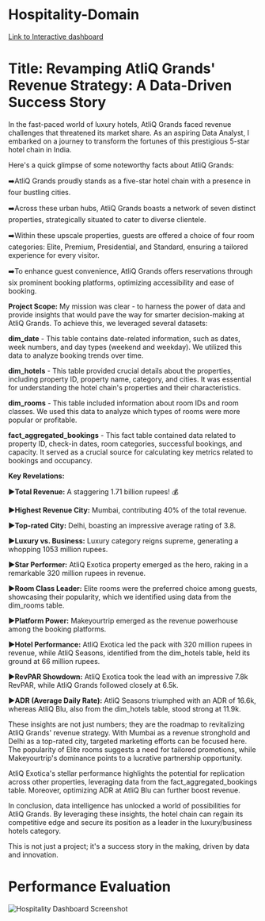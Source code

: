 # Hospitality-Domain
[Link to Interactive dashboard](https://app.powerbi.com/view?r=eyJrIjoiNDY3MGQzOGYtOWM0NS00ZmJkLTkyOWYtMjMwNWYwZDMwY2ZhIiwidCI6ImM2ZTU0OWIzLTVmNDUtNDAzMi1hYWU5LWQ0MjQ0ZGM1YjJjNCJ9)
# Title: Revamping AtliQ Grands' Revenue Strategy: A Data-Driven Success Story

In the fast-paced world of luxury hotels, AtliQ Grands faced revenue challenges that threatened its market share. As an aspiring Data Analyst, I embarked on a journey to transform the fortunes of this prestigious 5-star hotel chain in India.

Here's a quick glimpse of some noteworthy facts about AtliQ Grands:

➡️AtliQ Grands proudly stands as a five-star hotel chain with a presence in four bustling cities.

➡️Across these urban hubs, AtliQ Grands boasts a network of seven distinct properties, strategically situated to cater to diverse clientele.

➡️Within these upscale properties, guests are offered a choice of four room categories: Elite, Premium, Presidential, and Standard, ensuring a tailored experience for every visitor.

➡️To enhance guest convenience, AtliQ Grands offers reservations through six prominent booking platforms, optimizing accessibility and ease of booking.

**Project Scope:**
My mission was clear - to harness the power of data and provide insights that would pave the way for smarter decision-making at AtliQ Grands. To achieve this, we leveraged several datasets:

**dim_date** - This table contains date-related information, such as dates, week numbers, and day types (weekend and weekday). We utilized this data to analyze booking trends over time.

**dim_hotels** - This table provided crucial details about the properties, including property ID, property name, category, and cities. It was essential for understanding the hotel chain's properties and their characteristics.

**dim_rooms** - This table included information about room IDs and room classes. We used this data to analyze which types of rooms were more popular or profitable.

**fact_aggregated_bookings** - This fact table contained data related to property ID, check-in dates, room categories, successful bookings, and capacity. It served as a crucial source for calculating key metrics related to bookings and occupancy.

**Key Revelations:**

**▶Total Revenue:** A staggering 1.71 billion rupees! 💰

**▶Highest Revenue City:** Mumbai, contributing 40% of the total revenue.

**▶Top-rated City:** Delhi, boasting an impressive average rating of 3.8.

**▶Luxury vs. Business:** Luxury category reigns supreme, generating a whopping 1053 million rupees.

**▶Star Performer:** AtliQ Exotica property emerged as the hero, raking in a remarkable 320 million rupees in revenue.

**▶Room Class Leader:** Elite rooms were the preferred choice among guests, showcasing their popularity, which we identified using data from the dim_rooms table.

**▶Platform Power:** Makeyourtrip emerged as the revenue powerhouse among the booking platforms.

**▶Hotel Performance:** AtliQ Exotica led the pack with 320 million rupees in revenue, while AtliQ Seasons, identified from the dim_hotels table, held its ground at 66 million rupees.

**▶RevPAR Showdown:** AtliQ Exotica took the lead with an impressive 7.8k RevPAR, while AtliQ Grands followed closely at 6.5k.

**▶ADR (Average Daily Rate):** AtliQ Seasons triumphed with an ADR of 16.6k, whereas AtliQ Blu, also from the dim_hotels table, stood strong at 11.9k.

These insights are not just numbers; they are the roadmap to revitalizing AtliQ Grands' revenue strategy. With Mumbai as a revenue stronghold and Delhi as a top-rated city, targeted marketing efforts can be focused here. The popularity of Elite rooms suggests a need for tailored promotions, while Makeyourtrip's dominance points to a lucrative partnership opportunity.

AtliQ Exotica's stellar performance highlights the potential for replication across other properties, leveraging data from the fact_aggregated_bookings table. Moreover, optimizing ADR at AtliQ Blu can further boost revenue.

In conclusion, data intelligence has unlocked a world of possibilities for AtliQ Grands. By leveraging these insights, the hotel chain can regain its competitive edge and secure its position as a leader in the luxury/business hotels category.

This is not just a project; it's a success story in the making, driven by data and innovation.

# Performance Evaluation
![Hospitality Dashboard Screenshot](https://github.com/Manikantanaidu1729/Hospitality-Domain/assets/153293142/7af5c061-122c-4ad6-9b6a-365bd3ed0d1d)

